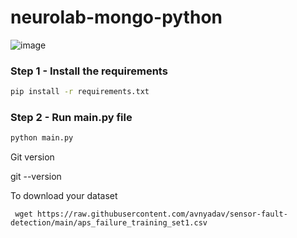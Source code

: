 # neurolab-mongo-python

![image](https://user-images.githubusercontent.com/57321948/196933065-4b16c235-f3b9-4391-9cfe-4affcec87c35.png)

### Step 1 - Install the requirements

```bash
pip install -r requirements.txt
```

### Step 2 - Run main.py file

```bash
python main.py
```

Git version

git --version

To download your dataset
```
 wget https://raw.githubusercontent.com/avnyadav/sensor-fault-detection/main/aps_failure_training_set1.csv 
 
```
